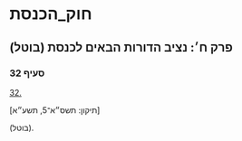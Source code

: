 # חוק_הכנסת

## פרק ח׳: נציב הדורות הבאים לכנסת (בוטל)

### סעיף 32

[32.](https://he.wikisource.org/wiki/חוק_הכנסת#סעיף_32)

[תיקון: תשס״א־5, תשע״א]

(בוטל).